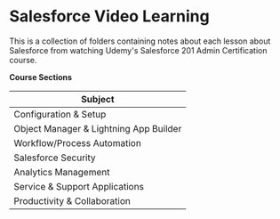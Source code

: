 # Salesforce Video Learning

This is a collection of folders containing notes about each lesson about Salesforce from watching Udemy's Salesforce 201 Admin Certification course. 

<b>Course Sections

| Subject |
| - |
| Configuration & Setup |
| Object Manager & Lightning App Builder |
| Workflow/Process Automation |
| Salesforce Security |
| Analytics Management |
| Service & Support Applications |
| Productivity & Collaboration |
</b>

